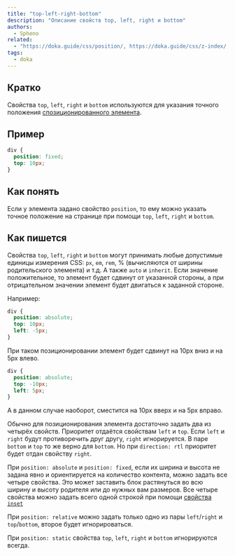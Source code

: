 ```yaml
---
title: "top-left-right-bottom"
description: "Описание свойств top, left, right и bottom"
authors:
  - Spheno
related:
  - "https://doka.guide/css/position/, https://doka.guide/css/z-index/, https://doka.guide/css/position-sticky/"
tags:
  - doka
---
```


<!--
1. В description есть описание для соцсетей и поисковиков, не больше 200 символов
2. В authors есть ники авторов основного текста
3. В contributors перечислены ники всех соавторов и тех, кто работал над текстом (дописали «На практике»? Переписали блок? Вам сюда)
4. В keywords записаны ключевые слова для SEO: пишем сюда слова или фразы, которых нет в тексте статьи, но по ним могут искать этот материал
5. Удалены все пустые теги в шапке
6. Подпапка автора есть в папке _people/_
7. Демки лежат в подпапке _demos/_
8. В related добавлено три ссылки на материалы Доки, которые будут предлагаться в конце. Не добавляем следующий или предыдущий материал в разделе
-->

## Кратко

Свойства `top`, `left`, `right` и `bottom` используются для указания точного положения [спозиционированного элемента](/css/position/).

## Пример

```css
div {
  position: fixed;
  top: 10px;
}
```

## Как понять

Если у элемента задано свойство `position`, то ему можно указать точное положение на странице при помощи `top`, `left`, `right` и `bottom`.

## Как пишется

Свойства `top`, `left`, `right` и `bottom` могут принимать любые допустимые единицы измерения CSS: `px`, `em`, `rem`, % (вычисляются от ширины родительского элемента) и т.д. А также `auto` и `inherit`.
Если значение положительное, то элемент будет сдвинут от указанной стороны, а при отрицательном значении элемент будет двигаться к заданной стороне.

Например:

```css
div {
  position: absolute;
  top: 10px;
  left: -5px;
}
```

При таком позиционировании элемент будет сдвинут на 10px вниз и на 5px влево.

```css
div {
  position: absolute;
  top: -10px;
  left: 5px;
}
```

А в данном случае наоборот, сместится на 10px вверх и на 5px вправо.

Обычно для позиционирования элемента достаточно задать два из четырёх свойств. Приоритет отдаётся свойствам `left` и `top`.
Если `left` и `right` будут противоречить друг другу, `right` игнорируется.  В паре `bottom` и `top` то же верно для `bottom`. Но при `direction: rtl` приоритет будет отдан свойству `right`.

При `position: absolute` и `position: fixed`, если их ширина и высота не задана явно и ориентируется на количество контента, можно задать все четыре свойства. Это может заставить блок растянуться во всю ширину и высоту родителя или до нужных вам размеров. Все четыре свойства можно задать всего одной строкой при помощи [свойства `inset`](/css/inset/)

При `position: relative` можно задать только одно из пары `left`/`right` и `top`/`bottom`, второе будет игнорироваться.

При `position: static` свойства `top`, `left`, `right` и `bottom` игнорируются всегда.


